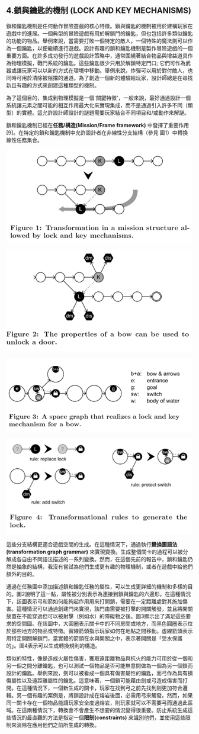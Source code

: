 ## 4.鎖與鑰匙的機制 (LOCK AND KEY MECHANISMS)

鎖和鑰匙機制是任何動作冒險遊戲的核心特徵。鎖與鑰匙的機制被用於建構玩家在遊戲中的進展。一個典型的冒險遊戲有用於解鎖門的鑰匙，但也包括許多類似鑰匙的功能的物品。舉例來說，當需要打敗一個特定的敵人，一個特殊的魔法劍可以作為一個鑰匙，以便繼續進行遊戲。設計有趣的鎖和鑰匙機制是製作冒險遊戲的一個重要方面。在許多成功發行的遊戲設計策略中，通常圍繞著結合物品與增益道具作為物理模擬，戰鬥系統的鑰匙。這些鑰匙很少只用於解鎖特定門口; 它們可作為武器或讓玩家可以以新的方式在環境中移動。舉例來說，炸彈可以用於對付敵人，也同時可用於清除被阻擋的通道。為了創造一個新的體驗給玩家，設計師總是在尋找新且有趣的方式來創建這種類型的機制。

為了這個目的，集成到物理模擬是一個'關鍵特徵'，一般來說，最好通過設計一個系統讓元素之間可能的相互作用最大化來實現集成，而不是通過引入許多不同（類型）的實體。這允許設計師設計的謎題需要玩家結合不同項目和/或動作來解謎。

鎖和鑰匙機制已經在**任務/構造(Mission/Frame framework)** 中發揮了重要作用[9]。在特定的鎖和鑰匙機制中允許設計者在非線性分支結構（參見 圖1）中轉換線性任務集合。

![](./img/Figure_1.PNG)

![](./img/Figure_2.PNG)

![](./img/Figure_3.PNG)

![](./img/Figure_4.PNG)

這些分支結構更適合遊戲空間的生成。在這種情況下，通過執行**變換圖語法(transformation graph grammar)** 來實現變換。生成整個關卡的過程可以被分解成各自由不同語法描述的一系列變換。然而，在這個先前的報告中，鎖和鑰匙仍然是抽象的結構，我沒有嘗試為他們生成更有趣的物理機制，或者在遊戲中給他們額外的目的。

通過在任務圖中添加描述鎖和鑰匙任務的屬性，可以生成更詳細的機制和多樣的目的。圖2說明了這一點，屬性被分別表示為連接到鎖與鑰匙的六邊形。在這種情況下，該圖表示弓和箭如何能夠起作用用來打開鎖，需要在一定距離處對其施加傷害。這種情況可以通過創建門來實現，該門由需要被打擊的開關觸發，並且將開關放置在不能穿過但可以被射擊（例如水）的障礙物之後。圖3顯示出了滿足這些要求的空間圖。在該圖中，大圓圈表示關卡中的不同房間或地方，而黑色圓圈表示位於那些地方的物品或特徵。實線箭頭指示玩家如何在地點之間移動。虛線箭頭表示用特定開關解鎖門，當實體的箭頭在水與開關之中，表示著開關是「受水保護的」。圖4表示可以生成轉換規則的構造。

類似的特性，像是造成火屬性傷害，獲取遠距離物品與抗火的能力可用於從一個和另一個之間分離鑰匙，也可以測試一個物品是否可能無意間做為一個為另一個鎖而設計的鑰匙。舉例來說，劍可以被看成一個具有傷害屬性的鑰匙，而弓作為具有損傷屬性以及遠距離屬性的鑰匙。這意味著，一個鎖可能藉由劍或弓造成傷害而打開。在這種情況下，一個新生成的關卡，玩家在找到弓之前先找到劍更加符合邏輯。另一個有趣的案例是，將鎖設計成在熔岩後面，必需用弓來觸發。然而，如果同一關卡存在一個物品能讓玩家安全度過熔岩，則玩家就可以不需要弓而通過此區域。在這兩種情況下，轉換會不會產生不想要的情況變得很重要。防止系統生成這些情況的最直觀的方法是指定一個**限制(constraints)** 來識別他們，並使用這些限制來消除在應用他們之前所生成的轉換。

